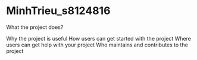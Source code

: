 # MinhTrieu_s8124816
What the project does?

Why the project is useful
How users can get started with the project
Where users can get help with your project
Who maintains and contributes to the project
